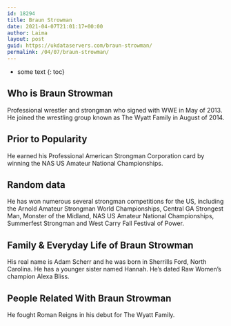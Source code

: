 ```yaml
---
id: 18294
title: Braun Strowman
date: 2021-04-07T21:01:17+00:00
author: Laima
layout: post
guid: https://ukdataservers.com/braun-strowman/
permalink: /04/07/braun-strowman/
---
```


* some text
{: toc}


## Who is Braun Strowman
                  
                  
                  
Professional wrestler and strongman who signed with WWE in May of 2013. He joined the wrestling group known as The Wyatt Family in August of 2014.
                  
              
            
              
            
                
                
                
## Prior to Popularity
                  
                  
                  
He earned his Professional American Strongman Corporation card by winning the NAS US Amateur National Championships.
                  
              
            
              
            
                
                
                
## Random data
                  
                  
                  
He has won numerous several strongman competitions for the US, including the Arnold Amateur Strongman World Championships, Central GA Strongest Man, Monster of the Midland, NAS US Amateur National Championships, Summerfest Strongman and West Carry Fall Festival of Power.
                  
              
            
              
            
                
                
                
## Family & Everyday Life of Braun Strowman
                  
                  
                  
His real name is Adam Scherr and he was born in Sherrills Ford, North Carolina. He has a younger sister named Hannah. He&#8217;s dated Raw Women&#8217;s champion Alexa Bliss.
                  
              
            
              
            
                
                
                
## People Related With Braun Strowman
                  
                  
                  
He fought Roman Reigns in his debut for The Wyatt Family.
                  
              
            
              
            
                
              
            
              
              
            
            
              
            
          
          
          